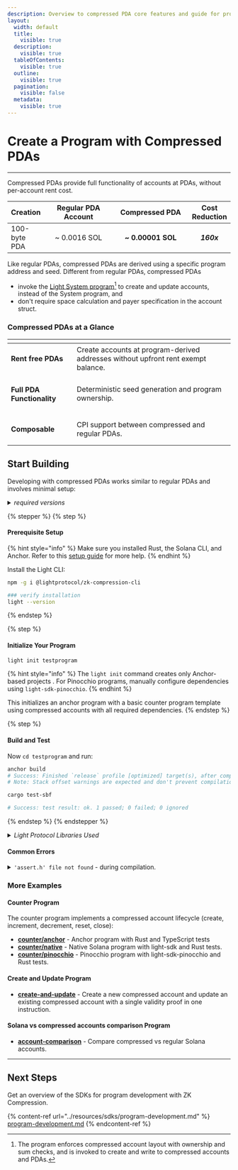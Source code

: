 ```yaml
---
description: Overview to compressed PDA core features and guide for program development.
layout:
  width: default
  title:
    visible: true
  description:
    visible: true
  tableOfContents:
    visible: true
  outline:
    visible: true
  pagination:
    visible: false
  metadata:
    visible: true
---
```


# Create a Program with Compressed PDAs

***

Compressed PDAs provide full functionality of accounts at PDAs, without per-account rent cost.

<table><thead><tr><th valign="middle">Creation</th><th width="200" align="center">Regular PDA Account</th><th width="200" align="center">Compressed PDA</th><th align="center">Cost Reduction</th></tr></thead><tbody><tr><td valign="middle">100-byte PDA</td><td align="center">~ 0.0016 SOL</td><td align="center"><strong>~ 0.00001 SOL</strong></td><td align="center"><em><strong>160x</strong></em></td></tr></tbody></table>

Like regular PDAs, compressed PDAs are derived using a specific program address and seed. Different from regular PDAs, compressed PDAs&#x20;

* invoke the [Light System program](#user-content-fn-1)[^1] to create and update accounts, instead of the System program, and
* don't require space calculation and payer specification in the account struct.

### Compressed PDAs at a Glance

<table data-view="cards"><thead><tr><th></th><th></th></tr></thead><tbody><tr><td><h4><strong>Rent free PDAs</strong></h4></td><td>Create accounts at program-derived addresses without upfront rent exempt balance.</td></tr><tr><td><h4>Full <strong>PDA Functionality</strong></h4></td><td>Deterministic seed generation and program ownership.</td></tr><tr><td><h4><strong>Composable</strong></h4></td><td>CPI support between compressed and regular PDAs.</td></tr></tbody></table>

## Start Building

Developing with compressed PDAs works similar to regular PDAs and involves minimal setup:

<details>

<summary><em>required versions</em></summary>

Make sure you have the required versions installed and available in PATH:

* **Rust**: 1.86.0 or later
* **Solana CLI**: 2.2.15
* **Anchor CLI**: 0.31.1

- **Node.js**: 23.5.0 or later
- **Zk compression CLI**: 0.27.0 or later

</details>

{% stepper %}
{% step %}
#### Prerequisite Setup

{% hint style="info" %}
Make sure you installed Rust, the Solana CLI, and Anchor. Refer to this [setup guide](https://solana.com/developers/guides/getstarted/setup-local-development) for more help.
{% endhint %}

Install the Light CLI:

```bash
npm -g i @lightprotocol/zk-compression-cli
```

```bash
### verify installation
light --version
```
{% endstep %}

{% step %}
#### Initialize Your Program

```bash
light init testprogram
```

{% hint style="info" %}
The `light init` command creates only Anchor-based projects . For Pinocchio programs, manually configure dependencies using `light-sdk-pinocchio`.
{% endhint %}

This initializes an anchor program with a basic counter program template using compressed accounts with all required dependencies.
{% endstep %}

{% step %}
#### Build and Test

Now `cd testprogram` and run:

```bash
anchor build
# Success: Finished `release` profile [optimized] target(s), after compiling.
# Note: Stack offset warnings are expected and don't prevent compilation
```

```bash
cargo test-sbf

# Success: test result: ok. 1 passed; 0 failed; 0 ignored
```
{% endstep %}
{% endstepper %}

<details>

<summary><em>Light Protocol Libraries Used</em></summary>

**Rust Crates**

* `light-sdk` - Core SDK for compressed accounts in native and anchor programs
* `light-sdk-pinocchio` Core SDK for compressed accounts in pinocchio programs
* `light-hasher` - Hashing utilities for ZK compression
* `light-client` - RPC client and indexer for interacting with compressed accounts
* `light-program-test` - Testing utilities for compressed programs.

**TypeScript/JavaScript Packages**

* `@lightprotocol/stateless.js` - Client library for interacting with compressed accounts
* `@lightprotocol/zk-compression-cli` - Command-line tools for ZK compression development

</details>

#### Common Errors

<details>

<summary><code>'assert.h' file not found</code> - during compilation.</summary>

```shellscript
Fix: 
In your terminal, run:
1. export CC=$(xcrun -find clang)
2. export SDKROOT=$(xcrun --show-sdk-path)
3. cargo clean
4. anchor build


Example log:
The following warnings were emitted during compilation:

warning: blake3@1.5.1: In file included from c/blake3_neon.c:1:
warning: blake3@1.5.1: c/blake3_impl.h:4:10: fatal error: 'assert.h' file not found
warning: blake3@1.5.1:     4 | #include <assert.h>
warning: blake3@1.5.1:       |          ^~~~~~~~~~
warning: blake3@1.5.1: 1 error generated.

error: failed to run custom build command for `blake3 v1.5.1`

Caused by:
  process didn't exit successfully: `/Users/you/testprogram/target/release/build/blake3-ac41d29c2eabe052/build-script-build` (exit status: 1)
  --- stdout
  cargo:rerun-if-env-changed=CARGO_FEATURE_PURE
  cargo:rerun-if-env-changed=CARGO_FEATURE_NO_NEON
  cargo:rerun-if-env-changed=CARGO_FEATURE_NEON
  cargo:rerun-if-env-changed=CARGO_FEATURE_NEON
  cargo:rerun-if-env-changed=CARGO_FEATURE_NO_NEON
  cargo:rerun-if-env-changed=CARGO_FEATURE_PURE
  cargo:rustc-cfg=blake3_neon
  OUT_DIR = Some(/Users/you/testprogram/target/release/build/blake3-735a4c71d985df30/out)
  TARGET = Some(aarch64-apple-darwin)
  OPT_LEVEL = Some(3)
  HOST = Some(aarch64-apple-darwin)
  cargo:rerun-if-env-changed=CC_aarch64-apple-darwin
  CC_aarch64-apple-darwin = None
  cargo:rerun-if-env-changed=CC_aarch64_apple_darwin
  CC_aarch64_apple_darwin = None
  cargo:rerun-if-env-changed=HOST_CC
  HOST_CC = None
  cargo:rerun-if-env-changed=CC
  CC = Some(/Users/you/.local/share/solana/install/releases/1.18.22/solana-release/bin/sdk/sbf/dependencies/platform-tools/llvm/bin/clang)
  RUSTC_WRAPPER = None
  cargo:rerun-if-env-changed=CC_ENABLE_DEBUG_OUTPUT
  cargo:rerun-if-env-changed=CRATE_CC_NO_DEFAULTS
  CRATE_CC_NO_DEFAULTS = None
  DEBUG = Some(false)
  cargo:rerun-if-env-changed=MACOSX_DEPLOYMENT_TARGET
  MACOSX_DEPLOYMENT_TARGET = None
  cargo:rerun-if-env-changed=CFLAGS_aarch64-apple-darwin
  CFLAGS_aarch64-apple-darwin = None
  cargo:rerun-if-env-changed=CFLAGS_aarch64_apple_darwin
  CFLAGS_aarch64_apple_darwin = None
  cargo:rerun-if-env-changed=HOST_CFLAGS
  HOST_CFLAGS = None
  cargo:rerun-if-env-changed=CFLAGS
  CFLAGS = None
  cargo:warning=In file included from c/blake3_neon.c:1:
  cargo:warning=c/blake3_impl.h:4:10: fatal error: 'assert.h' file not found
  cargo:warning=    4 | #include <assert.h>
  cargo:warning=      |          ^~~~~~~~~~
  cargo:warning=1 error generated.

  --- stderr


  error occurred: Command env -u IPHONEOS_DEPLOYMENT_TARGET "/Users/you/.local/share/solana/install/releases/1.18.22/solana-release/bin/sdk/sbf/dependencies/platform-tools/llvm/bin/clang" "-O3" "-ffunction-sections" "-fdata-sections" "-fPIC" "--target=arm64-apple-darwin" "-mmacosx-version-min=14.4" "-Wall" "-Wextra" "-std=c11" "-o" "/Users/you/testprogram/target/release/build/blake3-735a4c71d985df30/out/db3b6bfb95261072-blake3_neon.o" "-c" "c/blake3_neon.c" with args clang did not execute successfully (status code exit status: 1).
```

</details>

### More Examples

#### Counter Program

The counter program implements a compressed account lifecycle (create, increment, decrement, reset, close):

* [**counter/anchor**](https://github.com/Lightprotocol/program-examples/blob/main/counter/anchor) - Anchor program with Rust and TypeScript tests
* [**counter/native**](https://github.com/Lightprotocol/program-examples/blob/main/counter/native) - Native Solana program with light-sdk and Rust tests.
* [**counter/pinocchio**](https://github.com/Lightprotocol/program-examples/blob/main/counter/pinocchio) - Pinocchio program with light-sdk-pinocchio and Rust tests.

#### Create and Update Program

* [**create-and-update**](https://github.com/Lightprotocol/program-examples/blob/main/create-and-update) - Create a new compressed account and update an existing compressed account with a single validity proof in one instruction.

#### Solana vs compressed accounts comparison Program

* [**account-comparison**](https://github.com/Lightprotocol/program-examples/blob/main/account-comparison) - Compare compressed vs regular Solana accounts.

***

## Next Steps

Get an overview of the SDKs for program development with ZK Compression.

{% content-ref url="../resources/sdks/program-development.md" %}
[program-development.md](../resources/sdks/program-development.md)
{% endcontent-ref %}

[^1]: The program enforces compressed account layout with ownership and sum checks, and is invoked to create and write to compressed accounts and PDAs.
